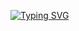 [![Typing SVG](https://readme-typing-svg.demolab.com?font=Fira+Code&pause=1000&color=1D73F7&width=435&lines=Hi%2C+I'm+Pamela;computer+science+student+%40Mexico)](https://git.io/typing-svg)

<!-- To add the five recently played Spotify songs
<p>
  <img src="https://spotify-recently-played-readme.vercel.app/api?user=12154488927&count=5">
</p>
-->

